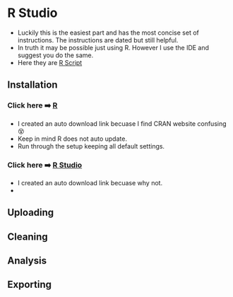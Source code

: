 # R Studio
* Luckily this is the easiest part and has the most concise set of instructions. The instructions are dated but still helpful.
* In truth it may be possible just using R. However I use the IDE and suggest you do the same.
* Here they are [R Script](https://docs.google.com/document/d/1TTj5KNKf4BWvEORGm10oNbpwTRk1hamsWJGj6qRWpuI/edit)

## Installation

### Click here ➡️ [R](https://cloud.r-project.org/bin/windows/base/R-4.3.0-win.exe)

* I created an auto download link becuase I find CRAN website confusing 😵     
* Keep in mind R does not auto update.
* Run through the setup keeping all default settings.

### Click here ➡️ [R Studio](https://download1.rstudio.org/electron/windows/RStudio-2023.06.0-421.exe)
* I created an auto download link becuase why not.
* 
## Uploading 


## Cleaning

## Analysis

## Exporting

